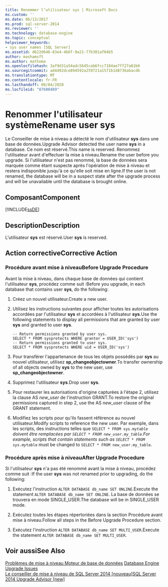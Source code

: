 ```yaml
---
title: Renommer l’utilisateur sys | Microsoft Docs
ms.custom: ''
ms.date: 06/13/2017
ms.prod: sql-server-2014
ms.reviewer: ''
ms.technology: database-engine
ms.topic: conceptual
helpviewer_keywords:
- sys user names [SQL Server]
ms.assetid: d622d646-83e4-4b6f-9a21-77b301af04b5
author: mashamsft
ms.author: mathoma
ms.openlocfilehash: 3af9d31a54adc5645cab6fcc7104ae7ff27a61b6
ms.sourcegitcommit: ad4d92dce894592a259721a1571b1d8736abacdb
ms.translationtype: MT
ms.contentlocale: fr-FR
ms.lasthandoff: 08/04/2020
ms.locfileid: "87600489"
---
```

# <a name="rename-user-sys"></a><span data-ttu-id="64c08-102">Renommer l'utilisateur système</span><span class="sxs-lookup"><span data-stu-id="64c08-102">Rename user sys</span></span>
  <span data-ttu-id="64c08-103">Le Conseiller de mise à niveau a détecté le nom d'utilisateur **sys** dans une base de données.</span><span class="sxs-lookup"><span data-stu-id="64c08-103">Upgrade Advisor detected the user name **sys** in a database.</span></span> <span data-ttu-id="64c08-104">Ce nom est réservé.</span><span class="sxs-lookup"><span data-stu-id="64c08-104">This name is reserved.</span></span> <span data-ttu-id="64c08-105">Renommez l'utilisateur avant d'effectuer la mise à niveau.</span><span class="sxs-lookup"><span data-stu-id="64c08-105">Rename the user before you upgrade.</span></span> <span data-ttu-id="64c08-106">Si l'utilisateur n'est pas renommé, la base de données sera marquée comme étant suspecte après l'opération de mise à niveau et restera indisponible jusqu'à ce qu'elle soit mise en ligne.</span><span class="sxs-lookup"><span data-stu-id="64c08-106">If the user is not renamed, the database will be in a suspect state after the upgrade process and will be unavailable until the database is brought online.</span></span>  
  
## <a name="component"></a><span data-ttu-id="64c08-107">Composant</span><span class="sxs-lookup"><span data-stu-id="64c08-107">Component</span></span>  
 [!INCLUDE[ssDE](../../includes/ssde-md.md)]  
  
## <a name="description"></a><span data-ttu-id="64c08-108">Description</span><span class="sxs-lookup"><span data-stu-id="64c08-108">Description</span></span>  
 <span data-ttu-id="64c08-109">L'utilisateur **sys** est réservé.</span><span class="sxs-lookup"><span data-stu-id="64c08-109">User **sys** is reserved.</span></span>  
  
## <a name="corrective-action"></a><span data-ttu-id="64c08-110">Action corrective</span><span class="sxs-lookup"><span data-stu-id="64c08-110">Corrective Action</span></span>  
  
### <a name="before-upgrade-procedure"></a><span data-ttu-id="64c08-111">Procédure avant mise à niveau</span><span class="sxs-lookup"><span data-stu-id="64c08-111">Before Upgrade Procedure</span></span>  
 <span data-ttu-id="64c08-112">Avant la mise à niveau, dans chaque base de données qui contient l'utilisateur **sys**, procédez comme suit :</span><span class="sxs-lookup"><span data-stu-id="64c08-112">Before you upgrade, in each database that contains user **sys**, do the following:</span></span>  
  
1.  <span data-ttu-id="64c08-113">Créez un nouvel utilisateur.</span><span class="sxs-lookup"><span data-stu-id="64c08-113">Create a new user.</span></span>  
  
2.  <span data-ttu-id="64c08-114">Utilisez les instructions suivantes pour afficher toutes les autorisations accordées par l'utilisateur **sys** et accordées à l'utilisateur **sys**.</span><span class="sxs-lookup"><span data-stu-id="64c08-114">Use the following statements to display all permissions that are granted by user **sys** and granted to user **sys**.</span></span>  
  
    ```  
    -- Return permissions granted by user sys.  
    SELECT * FROM sysprotects WHERE grantor = USER_ID('sys')  
    -- Return permissions granted to user sys.  
    SELECT * FROM sysprotects WHERE uid = USER_ID('sys')  
    ```  
  
3.  <span data-ttu-id="64c08-115">Pour transférer l'appartenance de tous les objets possédés par **sys** au nouvel utilisateur, utilisez **sp_changeobjectowner**.</span><span class="sxs-lookup"><span data-stu-id="64c08-115">To transfer ownership of all objects owned by **sys** to the new user, use **sp_changeobjectowner**.</span></span>  
  
4.  <span data-ttu-id="64c08-116">Supprimez l'utilisateur **sys**.</span><span class="sxs-lookup"><span data-stu-id="64c08-116">Drop user **sys**.</span></span>  
  
5.  <span data-ttu-id="64c08-117">Pour restaurer les autorisations d'origine capturées à l'étape 2, utilisez la clause AS *new_user* de l'instruction GRANT.</span><span class="sxs-lookup"><span data-stu-id="64c08-117">To restore the original permissions captured in step 2, use the AS *new_user* clause of the GRANT statement.</span></span>  
  
6.  <span data-ttu-id="64c08-118">Modifiez les scripts pour qu'ils fassent référence au nouvel utilisateur.</span><span class="sxs-lookup"><span data-stu-id="64c08-118">Modify scripts to reference the new user.</span></span> <span data-ttu-id="64c08-119">Par exemple, dans les scripts, des instructions telles que `SELECT * FROM sys.my`_`table` doivent être remplacées par `SELECT * FROM new_user.my_table`.</span><span class="sxs-lookup"><span data-stu-id="64c08-119">For example, scripts that contain statements such as `SELECT * FROM sys.my`_`table` must be changed to `SELECT * FROM new_user.my_table`.</span></span>  
  
### <a name="after-upgrade-procedure"></a><span data-ttu-id="64c08-120">Procédure après mise à niveau</span><span class="sxs-lookup"><span data-stu-id="64c08-120">After Upgrade Procedure</span></span>  
 <span data-ttu-id="64c08-121">Si l'utilisateur **sys** n'a pas été renommé avant la mise à niveau, procédez comme suit :</span><span class="sxs-lookup"><span data-stu-id="64c08-121">If the user **sys** was not renamed prior to upgrading, do the following:</span></span>  
  
1.  <span data-ttu-id="64c08-122">Exécutez l'instruction `ALTER DATABASE db_name SET ONLINE`.</span><span class="sxs-lookup"><span data-stu-id="64c08-122">Execute the statement `ALTER DATABASE db_name SET ONLINE`.</span></span> <span data-ttu-id="64c08-123">La base de données se trouvera en mode SINGLE_USER.</span><span class="sxs-lookup"><span data-stu-id="64c08-123">The database will be in SINGLE_USER mode.</span></span>  
  
2.  <span data-ttu-id="64c08-124">Exécutez toutes les étapes répertoriées dans la section Procédure avant mise à niveau.</span><span class="sxs-lookup"><span data-stu-id="64c08-124">Follow all steps in the Before Upgrade Procedure section.</span></span>  
  
3.  <span data-ttu-id="64c08-125">Exécutez l'instruction `ALTER DATABASE db_name SET MULTI_USER`.</span><span class="sxs-lookup"><span data-stu-id="64c08-125">Execute the statement `ALTER DATABASE db_name SET MULTI_USER`.</span></span>  
  
## <a name="see-also"></a><span data-ttu-id="64c08-126">Voir aussi</span><span class="sxs-lookup"><span data-stu-id="64c08-126">See Also</span></span>  
 <span data-ttu-id="64c08-127">[Problèmes de mise à niveau Moteur de base de données](../../../2014/sql-server/install/database-engine-upgrade-issues.md) </span><span class="sxs-lookup"><span data-stu-id="64c08-127">[Database Engine Upgrade Issues](../../../2014/sql-server/install/database-engine-upgrade-issues.md) </span></span>  
 [<span data-ttu-id="64c08-128">Le conseiller de mise à niveau de SQL Server 2014 &#91;nouveau&#93;</span><span class="sxs-lookup"><span data-stu-id="64c08-128">SQL Server 2014 Upgrade Advisor &#91;new&#93;</span></span>](sql-server-2014-upgrade-advisor.md)  
  
  
